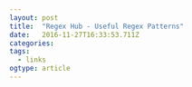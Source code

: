 ```yaml
---
layout: post 
title:  "Regex Hub - Useful Regex Patterns" 
date:   2016-11-27T16:33:53.711Z 
categories: 
tags:
  - links
ogtype: article 
---
```


